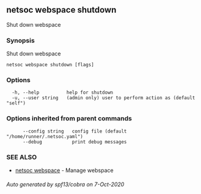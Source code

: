 ## netsoc webspace shutdown

Shut down webspace

### Synopsis

Shut down webspace

```
netsoc webspace shutdown [flags]
```

### Options

```
  -h, --help          help for shutdown
  -u, --user string   (admin only) user to perform action as (default "self")
```

### Options inherited from parent commands

```
      --config string   config file (default "/home/runner/.netsoc.yaml")
      --debug           print debug messages
```

### SEE ALSO

* [netsoc webspace](netsoc_webspace.md)	 - Manage webspace

###### Auto generated by spf13/cobra on 7-Oct-2020
